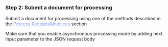 <h3 className="h3-title" id="submit-document-new-api-docs">Step 2: Submit a document for processing</h3>

<p className="p-text">Submit a document for processing using one of the methods described in the <a href="/api/docs/documents/process/" style="color: #8B99EE"> Process Receipts&Invoices</a> section</p>

<p className="p-text">Make sure that you enable asynchronous processing mode by adding next input parameter to the JSON request body</p>
